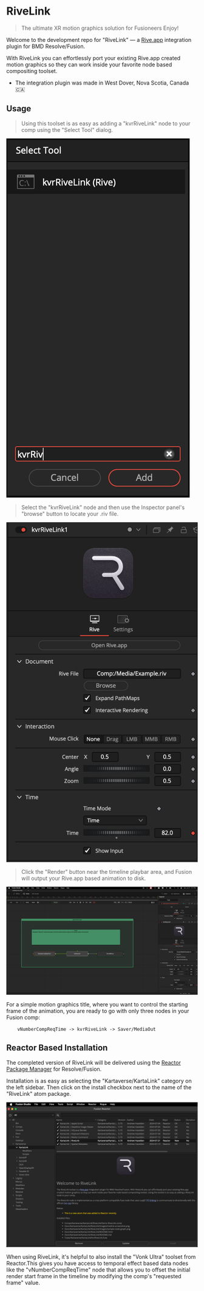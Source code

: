 # RiveLink

> The ultimate XR motion graphics solution for Fusioneers
> Enjoy!
>

Welcome to the development repo for "RiveLink" — a [Rive.app](https://rive.app/) integration plugin for BMD Resolve/Fusion. 

With RiveLink you can effortlessly port your existing Rive.app created motion graphics so they can work inside your favorite node based compositing toolset.

- The integration plugin was made in West Dover, Nova Scotia, Canada 🇨🇦

## Usage

> Using this toolset is as easy as adding a "kvrRiveLink" node to your comp using the "Select Tool" dialog.

![Select Tool](Images/rivelink-select-tool.png)

> Select the "kvrRiveLink" node and then use the Inspector panel's "browse" button to locate your .riv file.

![Inspector Panel](Images/rivelink-inspector.png)

> Click the "Render" button near the timeline playbar area, and Fusion will output your Rive.app based animation to disk.

![RiveLink Nodes](Images/rivelink-screenshot.png)

For a simple motion graphics title, where you want to control the starting frame of the animation, you are ready to go with only three nodes in your Fusion comp:

		vNumberCompReqTime -> kvrRiveLink -> Saver/MediaOut

## Reactor Based Installation

The completed version of RiveLink will be delivered using the [Reactor Package Manager](https://kartaverse.github.io/Reactor-Docs/#/reactor) for Resolve/Fusion.

Installation is as easy as selecting the "Kartaverse/KartaLink" category on the left sidebar. Then click on the install checkbox next to the name of the "RiveLink" atom package.

![Reactor](Images/reactor.png)


When using RiveLink, it's helpful to also install the "Vonk Ultra" toolset from Reactor.This gives you have access to temporal effect based data nodes like the "vNumberCompReqTime" node that allows you to offset the initial render start frame in the timeline by modifying the comp's "requested frame" value.
